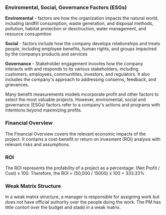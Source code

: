 ### Enviromental, Social, Governance Factors (ESGs)
**Enviromental** - factors are how the organization impacts the natural world, including landfill consumption, waste generation, and disposal methods, pollution, habitat protection or desctruction, water management, and resource consupmtion

**Social** - factors include how the company develops relationships and treats people, including employee benefits, human rights, and groups impactred by the companys products and services

**Governance** - Stakeholder engagement invovles how the company interacts with and responds to its various stakeholders, including customers, employees, communitites, investors, and regulators. It also includes the company's approach to addressing conserns, feedback, and grievances.

Many benefit measurements models incorporate profit and other factors to select the most valuable projects. However, enviromental, social and governance (ESGs) factors refer to a company's actions and programs with intentions beyond maximizing profits. 

### Financial Overview

The Financial Overview covers the relevant economic impacts of the project. It contains a cost-benefit or return on invesment (ROI) analysis with relevant risks and assumptions.

### ROI 

The ROI represents the profability of a project as a percentage: (Net Profit / Cost) x 100. Therefore, the ROI = (50,000 / 15000) x 100 = 333.33%

### Weak Matrix Structure

In a weak matrix structure, a manager is responsible for assigning work but does not have official authority over the people doing the work. The PM has little contorl over the budget and stadd in a weak matrix.
